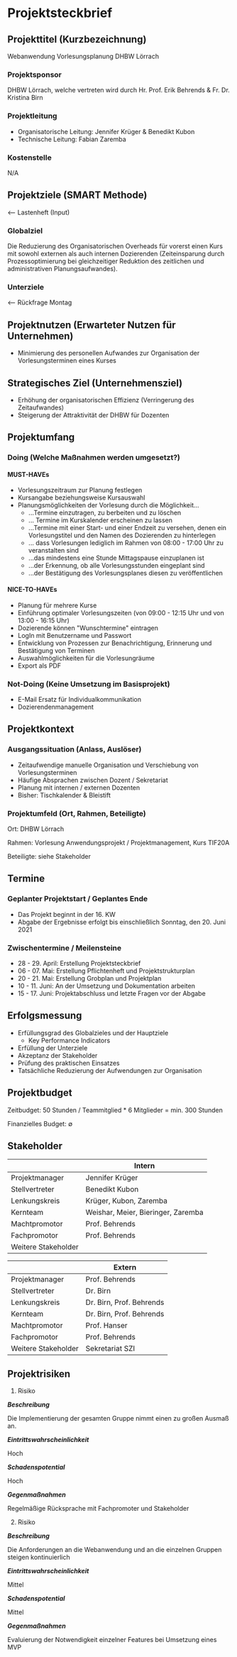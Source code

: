 # Projektsteckbrief

## Projekttitel (Kurzbezeichnung)

Webanwendung Vorlesungsplanung DHBW Lörrach

### Projektsponsor

DHBW Lörrach,
welche vertreten wird durch Hr. Prof. Erik Behrends & Fr. Dr. Kristina Birn

### Projektleitung

- Organisatorische Leitung: Jennifer Krüger & Benedikt Kubon
- Technische Leitung: Fabian Zaremba

### Kostenstelle

N/A

## Projektziele (SMART Methode)

<-- Lastenheft (Input)

### Globalziel
Die Reduzierung des Organisatorischen Overheads für vorerst einen Kurs mit sowohl externen als auch internen Dozierenden (Zeiteinsparung durch Prozessoptimierung bei gleichzeitiger Reduktion des zeitlichen und administrativen Planungsaufwandes).

### Unterziele
<-- Rückfrage Montag

## Projektnutzen (Erwarteter Nutzen für Unternehmen)

- Minimierung des personellen Aufwandes zur Organisation der Vorlesungsterminen eines Kurses

## Strategisches Ziel (Unternehmensziel)

- Erhöhung der organisatorischen Effizienz (Verringerung des Zeitaufwandes)
- Steigerung der Attraktivität der DHBW für Dozenten

## Projektumfang

### Doing (Welche Maßnahmen werden umgesetzt?)
#### MUST-HAVEs
- Vorlesungszeitraum zur Planung festlegen
- Kursangabe beziehungsweise Kursauswahl
- Planungsmöglichkeiten der Vorlesung durch die Möglichkeit...
  - ...Termine einzutragen, zu berbeiten und zu löschen
  - ... Termine im Kurskalender erscheinen zu lassen
  - ...Termine mit einer Start- und einer Endzeit zu versehen, denen ein Vorlesungstitel und den Namen des Dozierenden zu hinterlegen
  - ... dass Vorlesungen lediglich im Rahmen von 08:00 - 17:00 Uhr zu veranstalten sind
  - ...das mindestens eine Stunde Mittagspause einzuplanen ist
  - ...der Erkennung, ob alle Vorlesungsstunden eingeplant sind
  - ...der Bestätigung des Vorlesungsplanes diesen zu veröffentlichen

#### NICE-TO-HAVEs
- Planung für mehrere Kurse
- Einführung optimaler Vorlesungszeiten (von 09:00 - 12:15 Uhr und von 13:00 - 16:15 Uhr)
- Dozierende können "Wunschtermine" eintragen
- LogIn mit Benutzername und Passwort
- Entwicklung von Prozessen zur Benachrichtigung, Erinnerung und Bestätigung von Terminen
- Auswahlmöglichkeiten für die Vorlesungräume
- Export als PDF

### Not-Doing (Keine Umsetzung im Basisprojekt)

- E-Mail Ersatz für Individualkommunikation
- Dozierendenmanagement

## Projektkontext

### Ausgangssituation (Anlass, Auslöser)

- Zeitaufwendige manuelle Organisation und Verschiebung von Vorlesungsterminen
- Häufige Absprachen zwischen Dozent / Sekretariat
- Planung mit internen / externen Dozenten
- Bisher: Tischkalender & Bleistift

### Projektumfeld (Ort, Rahmen, Beteiligte)

Ort: DHBW Lörrach

Rahmen: Vorlesung Anwendungsprojekt / Projektmanagement, Kurs TIF20A

Beteiligte: siehe Stakeholder

## Termine

### Geplanter Projektstart / Geplantes Ende

- Das Projekt beginnt in der 16. KW
- Abgabe der Ergebnisse erfolgt bis einschließlich Sonntag, den 20. Juni 2021

### Zwischentermine / Meilensteine

- 28 - 29. April: Erstellung Projektsteckbrief
- 06 - 07. Mai: Erstellung Pflichtenheft und Projektstrukturplan
- 20 - 21. Mai: Erstellung Grobplan und Projektplan
- 10 - 11. Juni: An der Umsetzung und Dokumentation arbeiten
- 15 - 17. Juni: Projektabschluss und letzte Fragen vor der Abgabe

## Erfolgsmessung

- Erfüllungsgrad des Globalzieles und der Hauptziele
  - Key Performance Indicators
- Erfüllung der Unterziele
- Akzeptanz der Stakeholder
- Prüfung des praktischen Einsatzes
- Tatsächliche Reduzierung der Aufwendungen zur Organisation

## Projektbudget

Zeitbudget: 50 Stunden / Teammitglied * 6 Mitglieder = min. 300 Stunden

Finanzielles Budget: ∅

## Stakeholder

|                      | Intern                             |
| -------------------- | ---------------------------------- |
| Projektmanager       | Jennifer Krüger                    |
| Stellvertreter       | Benedikt Kubon                     |
| Lenkungskreis        | Krüger, Kubon, Zaremba             |
| Kernteam             | Weishar, Meier, Bieringer, Zaremba |
| Machtpromotor        | Prof. Behrends                     |
| Fachpromotor         | Prof. Behrends                     |
| Weitere Stakeholder  |                                    |

|                      | Extern                   |
| -------------------- | -----------------------  |
| Projektmanager       | Prof. Behrends           |
| Stellvertreter       | Dr. Birn                 |
| Lenkungskreis        | Dr. Birn, Prof. Behrends |
| Kernteam             | Dr. Birn, Prof. Behrends |
| Machtpromotor        | Prof. Hanser             |
| Fachpromotor         | Prof. Behrends           |
| Weitere Stakeholder  | Sekretariat SZI          |

## Projektrisiken

1. Risiko


***Beschreibung***

Die Implementierung der gesamten Gruppe nimmt einen zu großen Ausmaß an.

***Eintrittswahrscheinlichkeit***

Hoch

***Schadenspotential***

Hoch

***Gegenmaßnahmen***

Regelmäßige Rücksprache mit Fachpromoter und Stakeholder


2. Risiko


***Beschreibung***

Die Anforderungen an die Webanwendung und an die einzelnen Gruppen steigen kontinuierlich

***Eintrittswahrscheinlichkeit***

Mittel

***Schadenspotential***

Mittel

***Gegenmaßnahmen***

Evaluierung der Notwendigkeit einzelner Features bei Umsetzung eines MVP
